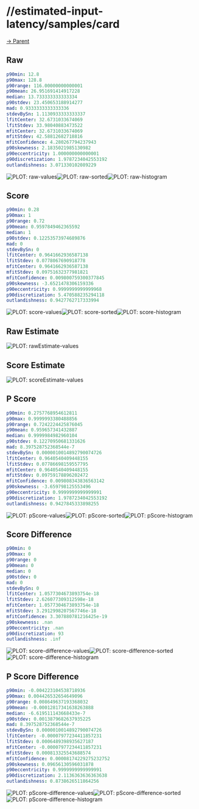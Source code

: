 
# //estimated-input-latency/samples/card

[→ Parent](../..)


## Raw


```yaml
p90min: 12.8
p90max: 128.8
p90range: 116.00000000000001
p90mean: 26.951691414917228
median: 13.733333333333334
p90stdev: 23.450653188914277
mad: 0.9333333333333336
stdevBySn: 1.1130933333333337
lfitCenter: 32.6731033674069
lfitStdev: 33.98040883473522
mfitCenter: 32.6731033674069
mfitStdev: 42.58812682718816
mfitConfidence: 4.280267794237943
p90skewness: 2.1835021985130982
p90eccentricity: 1.000000000000001
p90discretization: 1.9787234042553192
outlandishness: 3.071330102089229

```

![PLOT: raw-values](./raw/values.svg)![PLOT: raw-sorted](./raw/sorted.svg)![PLOT: raw-histogram](./raw/histogram.svg)
## Score


```yaml
p90min: 0.28
p90max: 1
p90range: 0.72
p90mean: 0.9597849462365592
median: 1
p90stdev: 0.12253573974689876
mad: 0
stdevBySn: 0
lfitCenter: 0.9641662936587138
lfitStdev: 0.0778067690918778
mfitCenter: 0.9641662936587138
mfitStdev: 0.09751632377981821
mfitConfidence: 0.009800759300377845
p90skewness: -3.6521478306159336
p90eccentricity: 0.9999999999999968
p90discretization: 5.470588235294118
outlandishness: 0.9427762717333994

```

![PLOT: score-values](./score/values.svg)![PLOT: score-sorted](./score/sorted.svg)![PLOT: score-histogram](./score/histogram.svg)
## Raw Estimate

![PLOT: rawEstimate-values](./rawEstimate/values.svg)
## Score Estimate

![PLOT: scoreEstimate-values](./scoreEstimate/values.svg)
## P Score


```yaml
p90min: 0.2757768954612811
p90max: 0.9999993380488856
p90range: 0.7242224425876045
p90mean: 0.959657341432887
median: 0.9999984982960104
p90stdev: 0.12270950681331626
mad: 8.397528752368544e-7
stdevBySn: 0.0000010014892790074726
lfitCenter: 0.9640540409448155
lfitStdev: 0.07786698159557795
mfitCenter: 0.9640540409448155
mfitStdev: 0.09759178896202472
mfitConfidence: 0.009808343836563142
p90skewness: -3.659798125553496
p90eccentricity: 0.9999999999999991
p90discretization: 1.9787234042553192
outlandishness: 0.9427845333898255

```

![PLOT: pScore-values](./pScore/values.svg)![PLOT: pScore-sorted](./pScore/sorted.svg)![PLOT: pScore-histogram](./pScore/histogram.svg)
## Score Difference


```yaml
p90min: 0
p90max: 0
p90range: 0
p90mean: 0
median: 0
p90stdev: 0
mad: 0
stdevBySn: 0
lfitCenter: 1.0577304673893754e-18
lfitStdev: 2.626077309312598e-18
mfitCenter: 1.0577304673893754e-18
mfitStdev: 3.2912998207567746e-18
mfitConfidence: 3.307880781216425e-19
p90skewness: .nan
p90eccentricity: .nan
p90discretization: 93
outlandishness: .inf

```

![PLOT: score-difference-values](./score-difference/values.svg)![PLOT: score-difference-sorted](./score-difference/sorted.svg)![PLOT: score-difference-histogram](./score-difference/histogram.svg)
## P Score Difference


```yaml
p90min: -0.004223104538718936
p90max: 0.004426532654649096
p90range: 0.008649637193368032
p90mean: -0.00012817341638263888
median: -6.619511143668433e-7
p90stdev: 0.0013879682637935225
mad: 8.397528752368544e-7
stdevBySn: 0.0000010014892790074726
lfitCenter: -0.00007977234411857231
lfitStdev: 0.0006489398935627187
mfitCenter: -0.00007977234411857231
mfitStdev: 0.000813325543688574
mfitConfidence: 0.00008174229275232752
p90skewness: 0.09656130596031878
p90eccentricity: 0.9999999999999991
p90discretization: 2.1136363636363638
outlandishness: 0.8738626511864256

```

![PLOT: pScore-difference-values](./pScore-difference/values.svg)![PLOT: pScore-difference-sorted](./pScore-difference/sorted.svg)![PLOT: pScore-difference-histogram](./pScore-difference/histogram.svg)